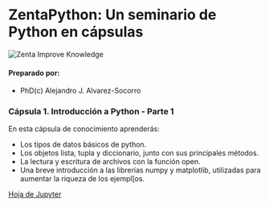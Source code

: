 # ZentaPython: Un seminario de Python en cápsulas
![Zenta Improve Knowledge](https://raw.githubusercontent.com/ajalvarez/iaparahumanos/master/ZiK.png)

#### Preparado por:
* PhD(c) Alejandro J. Alvarez-Socorro

### Cápsula 1. Introducción a Python - Parte 1
En esta cápsula de conocimiento aprenderás:

* Los tipos de datos básicos de python.
* Los objetos lista, tupla y diccionario, junto con sus principales métodos.
* La lectura y escritura de archivos con la función open.
* Una breve introducción a las librerías numpy y matplotlib, utilizadas para aumentar la riqueza de los ejempl[os.

[Hoja de Jupyter](https://github.com/ajalvarez/zentapython/blob/master/Clase_1.ipynb)


